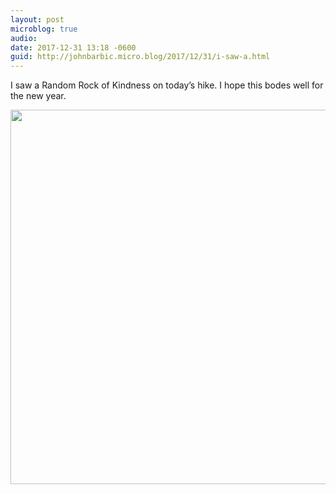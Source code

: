 ```yaml
---
layout: post
microblog: true
audio: 
date: 2017-12-31 13:18 -0600
guid: http://johnbarbic.micro.blog/2017/12/31/i-saw-a.html
---
```

I saw a Random Rock of Kindness on today’s hike.  I hope this bodes well for the new year.

<img src="http://www.barbic.com/uploads/2017/4c49f12814.jpg" width="600" height="599" />
